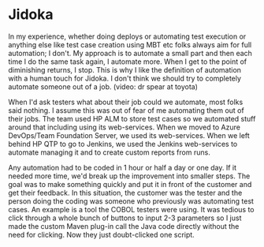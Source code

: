 # Jidoka

In my experience, whether doing deploys or automating test execution or anything else like test case creation using MBT etc folks always aim for full automation; I don't. My approach is to automate a small part and then each time I do the same task again, I automate more. When I get to the point of diminishing returns, I stop. This is why I like the definition of automation with a human touch for Jidoka. I don't think we should try to completely automate someone out of a job.  (video: dr spear at toyota)

When I'd ask testers what about their job could we automate, most folks said nothing. I assume this was out of fear of me automating them out of their jobs. The team used HP ALM to store test cases so we automated stuff around that including using its web-services. When we moved to Azure DevOps/Team Foundation Server, we used its web-services. When we left behind HP QTP to go to Jenkins, we used the Jenkins web-services to automate managing it and to create custom reports from runs. 

Any automation had to be coded in 1 hour or half a day or one day. If it needed more time, we'd break up the improvement into smaller steps. The goal was to make something quickly and put it in front of the customer and get their feedback. In this situation, the customer was the tester and the person doing the coding was someone who previously was automating test cases.  An example is a tool the COBOL testers were using. It was tedious to click through a whole bunch of buttons to input 2-3 parameters so I just made the custom Maven plug-in call the Java code directly without the need for clicking. Now they just doubt-clicked one script.